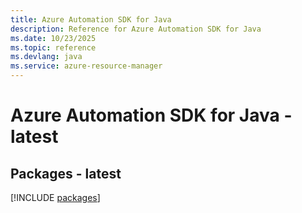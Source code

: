 ```yaml
---
title: Azure Automation SDK for Java
description: Reference for Azure Automation SDK for Java
ms.date: 10/23/2025
ms.topic: reference
ms.devlang: java
ms.service: azure-resource-manager
---
```

# Azure Automation SDK for Java - latest
## Packages - latest
[!INCLUDE [packages](automation-index.md)]